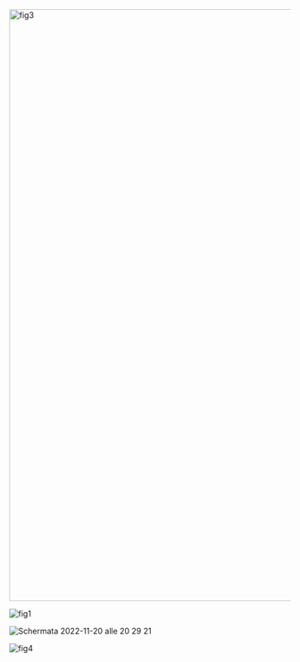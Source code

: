 <img width="1060" alt="fig3" src="https://user-images.githubusercontent.com/65014444/202928749-002d1aa7-ad69-400c-aaa9-edc1cd3d7e3d.png">


![fig1](https://user-images.githubusercontent.com/65014444/202923835-9bc0fbde-779d-40d1-b760-8581e5fdc279.png)

![Schermata 2022-11-20 alle 20 29 21](https://user-images.githubusercontent.com/65014444/202923648-eb6be809-9748-49eb-b4e7-aa7d9171deb4.png)

![fig4](https://user-images.githubusercontent.com/65014444/202923874-c3e2d476-12c9-455c-8452-625dcedcbe20.png)
